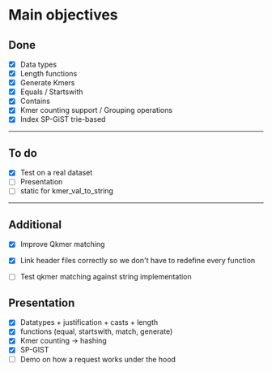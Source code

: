 # Main objectives
## Done
- [x] Data types
- [x] Length functions
- [x] Generate Kmers
- [x] Equals / Startswith
- [x] Contains
- [x] Kmer counting support / Grouping operations
- [x] Index SP-GiST trie-based
---
## To do
- [x] Test on a real dataset
- [ ] Presentation
- [ ] static for kmer_val_to_string
---
## Additional
- [x] Improve Qkmer matching
- [x] Link header files correctly so we don't have to redefine every function
- [ ] Test qkmer matching against string implementation


## Presentation
- [x] Datatypes + justification + casts + length
- [x] functions (equal, startswith, match, generate)
- [x] Kmer counting -> hashing
- [x] SP-GIST 
- [ ] Demo on how a request works under the hood